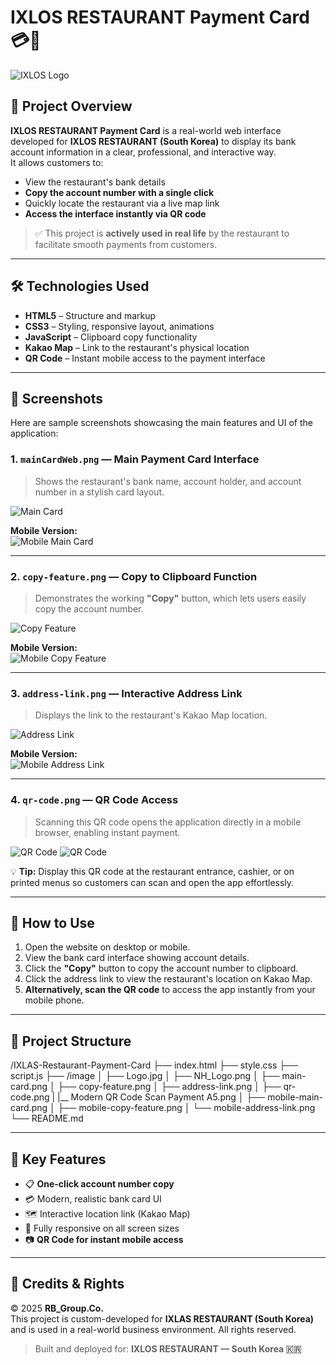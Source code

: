 # IXLOS RESTAURANT Payment Card 💳🧾

![IXLOS Logo](/image/mainLogo.png)

## 📌 Project Overview

**IXLOS RESTAURANT Payment Card** is a real-world web interface developed for **IXLOS RESTAURANT (South Korea)** to display its bank account information in a clear, professional, and interactive way.  
It allows customers to:

- View the restaurant's bank details  
- **Copy the account number with a single click**  
- Quickly locate the restaurant via a live map link  
- **Access the interface instantly via QR code**

> ✅ This project is **actively used in real life** by the restaurant to facilitate smooth payments from customers.

---

## 🛠 Technologies Used

- **HTML5** – Structure and markup  
- **CSS3** – Styling, responsive layout, animations  
- **JavaScript** – Clipboard copy functionality  
- **Kakao Map** – Link to the restaurant's physical location  
- **QR Code** – Instant mobile access to the payment interface

---

## 📸 Screenshots

Here are sample screenshots showcasing the main features and UI of the application:

### 1. `mainCardWeb.png` — Main Payment Card Interface  
> Shows the restaurant's bank name, account holder, and account number in a stylish card layout.

![Main Card](/image/main-card.png)

**Mobile Version:**  
![Mobile Main Card](/image/mainCardMobile.jpg)

---

### 2. `copy-feature.png` — Copy to Clipboard Function  
> Demonstrates the working **"Copy"** button, which lets users easily copy the account number.

![Copy Feature](/image/copyFeatureWeb.png)

**Mobile Version:**  
![Mobile Copy Feature](/image/copyfeatureMobile.jpg)

---

### 3. `address-link.png` — Interactive Address Link  
> Displays the link to the restaurant's Kakao Map location.

![Address Link](/image/address-link.png)

**Mobile Version:**  
![Mobile Address Link](/image/address-link.png)

---

### 4. `qr-code.png` — QR Code Access  
> Scanning this QR code opens the application directly in a mobile browser, enabling instant payment.

![QR Code](/image/)
![QR Code](/image)

💡 **Tip:** Display this QR code at the restaurant entrance, cashier, or on printed menus so customers can scan and open the app effortlessly.

---

## 🚀 How to Use

1. Open the website on desktop or mobile.
2. View the bank card interface showing account details.
3. Click the **"Copy"** button to copy the account number to clipboard.
4. Click the address link to view the restaurant's location on Kakao Map.
5. **Alternatively, scan the QR code** to access the app instantly from your mobile phone.

---

## 📁 Project Structure

/IXLAS-Restaurant-Payment-Card
├── index.html
├── style.css
├── script.js
├── /image
│ ├── Logo.jpg
│ ├── NH_Logo.png
│ ├── main-card.png
│ ├── copy-feature.png
│ ├── address-link.png
│ ├── qr-code.png
| |__ Modern QR Code Scan Payment A5.png
│ ├── mobile-main-card.png
│ ├── mobile-copy-feature.png
│ └── mobile-address-link.png
└── README.md


---

## 🌟 Key Features

- 📋 **One-click account number copy**  
- 💳 Modern, realistic bank card UI  
- 🗺 Interactive location link (Kakao Map)  
- 📱 Fully responsive on all screen sizes  
- 📷 **QR Code for instant mobile access**

---

## 🧾 Credits & Rights

© 2025 **RB_Group.Co.**  
This project is custom-developed for **IXLAS RESTAURANT (South Korea)** and is used in a real-world business environment. All rights reserved.

> Built and deployed for: **IXLOS RESTAURANT — South Korea 🇰🇷**
